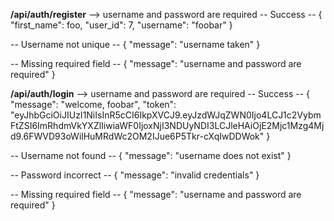 **/api/auth/register** --> username and password are required
-- Success --
{
    "first_name": foo,
    "user_id": 7,
    "username": "foobar"
}

-- Username not unique --
{
    "message": "username taken"
}

-- Missing required field --
{
    "message": "username and password are required"
}


**/api/auth/login** --> username and password are required
-- Success --
{
    "message": "welcome, foobar",
    "token": "eyJhbGciOiJIUzI1NiIsInR5cCI6IkpXVCJ9.eyJzdWJqZWN0Ijo4LCJ1c2VybmFtZSI6ImRhdmVkYXZlIiwiaWF0IjoxNjI3NDUyNDI3LCJleHAiOjE2Mjc1Mzg4Mjd9.6FWVD93oWilHuMRdWc2OM2IJue6P5Tkr-cXqIwDDWok"
}

-- Username not found --
{
    "message": "username does not exist"
}

-- Password incorrect --
{
    "message": "invalid credentials"
}

-- Missing required field --
{
    "message": "username and password are required"
}


